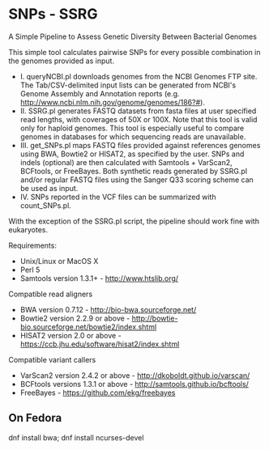 # SNPs - SSRG
A Simple Pipeline to Assess Genetic Diversity Between Bacterial Genomes

This simple tool calculates pairwise SNPs for every possible combination in the genomes provided as input.

- I. queryNCBI.pl downloads genomes from the NCBI Genomes FTP site. The Tab/CSV-delimited input lists can be generated from NCBI's Genome Assembly and Annotation reports (e.g. http://www.ncbi.nlm.nih.gov/genome/genomes/186?#).
-	II. SSRG.pl generates FASTQ datasets from fasta files at user specified read lengths, with coverages of 50X or 100X. Note that this tool is valid only for haploid genomes. This tool is especially useful to compare genomes in databases for which sequencing reads are unavailable.
-	III. get_SNPs.pl maps FASTQ files provided against references genomes using BWA, Bowtie2 or HISAT2, as specified by the user. SNPs and indels (optional) are then calculated with Samtools + VarScan2, BCFtools, or FreeBayes. Both synthetic reads generated by SSRG.pl and/or regular FASTQ files using the Sanger Q33 scoring scheme can be used as input.
-	IV. SNPs reported in the VCF files can be summarized with count_SNPs.pl.

With the exception of the SSRG.pl script, the pipeline should work fine with eukaryotes.

Requirements:
- Unix/Linux or MacOS X
- Perl 5
- Samtools version 1.3.1+ - http://www.htslib.org/

Compatible read aligners
- BWA version 0.7.12 - http://bio-bwa.sourceforge.net/
- Bowtie2 version 2.2.9 or above - http://bowtie-bio.sourceforge.net/bowtie2/index.shtml
- HISAT2 version 2.0 or above - https://ccb.jhu.edu/software/hisat2/index.shtml

Compatible variant callers
- VarScan2 version 2.4.2 or above - http://dkoboldt.github.io/varscan/
- BCFtools versions 1.3.1 or above - http://samtools.github.io/bcftools/
- FreeBayes - https://github.com/ekg/freebayes

## On Fedora
dnf install bwa; dnf install ncurses-devel
